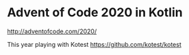 # Advent of Code 2020 in Kotlin

http://adventofcode.com/2020/

This year playing with Kotest https://github.com/kotest/kotest

